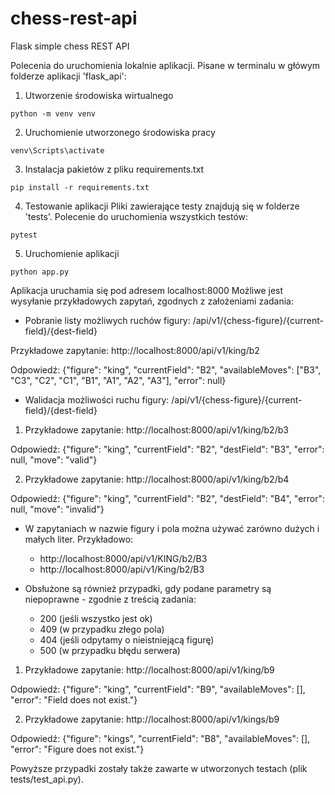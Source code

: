 # chess-rest-api
Flask simple chess REST API

Polecenia do uruchomienia lokalnie aplikacji. 
Pisane w terminalu w główym folderze aplikacji 'flask_api':

1. Utworzenie środowiska wirtualnego

`python -m venv venv`

2. Uruchomienie utworzonego środowiska pracy

`venv\Scripts\activate`

3. Instalacja pakietów z pliku requirements.txt

`pip install -r requirements.txt`

4. Testowanie aplikacji
Pliki zawierające testy znajdują się w folderze 'tests'. Polecenie do uruchomienia wszystkich testów:

`pytest`

5. Uruchomienie aplikacji

`python app.py`

Aplikacja uruchamia się pod adresem localhost:8000
Możliwe jest wysyłanie przykładowych zapytań, zgodnych z założeniami zadania:

- Pobranie listy możliwych ruchów figury:
/api/v1/{chess-figure}/{current-field}/{dest-field}

Przykładowe zapytanie:
http://localhost:8000/api/v1/king/b2

Odpowiedź:
{"figure": "king", "currentField": "B2", "availableMoves": ["B3", "C3", "C2", "C1", "B1", "A1", "A2", "A3"], "error": null}


- Walidacja możliwości ruchu figury:
/api/v1/{chess-figure}/{current-field}/{dest-field}

1. Przykładowe zapytanie:
http://localhost:8000/api/v1/king/b2/b3

Odpowiedź:
{"figure": "king", "currentField": "B2", "destField": "B3", "error": null, "move": "valid"}

2. Przykładowe zapytanie:
http://localhost:8000/api/v1/king/b2/b4

Odpowiedź:
{"figure": "king", "currentField": "B2", "destField": "B4", "error": null, "move": "invalid"}

- W zapytaniach w nazwie figury i pola można używać zarówno dużych i małych liter. 
Przykładowo:
  - http://localhost:8000/api/v1/KING/b2/B3
  - http://localhost:8000/api/v1/King/b2/B3

- Obsłużone są również przypadki, gdy podane parametry są niepoprawne - zgodnie z treścią zadania:
    - 200 (jeśli wszystko jest ok)
    - 409 (w przypadku złego pola)
    - 404 (jeśli odpytamy o nieistniejącą figurę)
    - 500 (w przypadku błędu serwera)
 
1. Przykładowe zapytanie:
http://localhost:8000/api/v1/king/b9

Odpowiedź:
{"figure": "king", "currentField": "B9", "availableMoves": [], "error": "Field does not exist."}

2. Przykładowe zapytanie:
http://localhost:8000/api/v1/kings/b9

Odpowiedź:
{"figure": "kings", "currentField": "B8", "availableMoves": [], "error": "Figure does not exist."}

Powyższe przypadki zostały także zawarte w utworzonych testach (plik tests/test_api.py).

